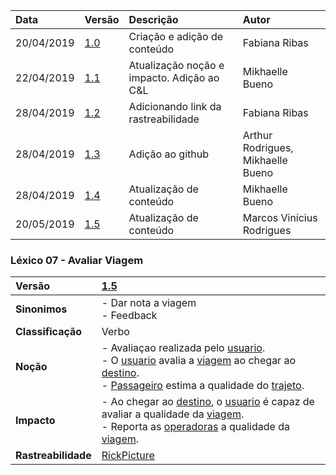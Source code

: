 |Data|Versão|Descrição|Autor|
|:---|:---|:---|:---|
|20/04/2019|[1.0](https://github.com/Andre-Eduardo/2019.1-Requisitos-Moovit/tree/master/lexicos/versao%201.0)|Criação e adição de conteúdo|Fabiana Ribas|
|22/04/2019|[1.1](https://github.com/Andre-Eduardo/2019.1-Requisitos-Moovit/tree/master/lexicos/versao%201.1)|Atualização noção e impacto. Adição ao C&L|Mikhaelle Bueno|
|28/04/2019|[1.2](https://github.com/Andre-Eduardo/2019.1-Requisitos-Moovit/tree/master/lexicos/versao%201.2)|Adicionando link da rastreabilidade|Fabiana Ribas|
|28/04/2019|[1.3](https://github.com/Andre-Eduardo/2019.1-Requisitos-Moovit/tree/master/lexicos/versao%201.3)|Adição ao github|Arthur Rodrigues, Mikhaelle Bueno|
|28/04/2019|[1.4](https://github.com/Andre-Eduardo/2019.1-Requisitos-Moovit/tree/master/lexicos/versao%201.4)|Atualização de conteúdo|Mikhaelle Bueno|
|20/05/2019|[1.5](https://github.com/Andre-Eduardo/2019.1-Requisitos-Moovit/tree/master/lexicos/versao%201.5)|Atualização de conteúdo|Marcos Vinícius Rodrigues|

### Léxico 07 - Avaliar Viagem

|Versão|[1.5](https://github.com/Andre-Eduardo/2019.1-Requisitos-Moovit/tree/master/lexicos/versao%201.5)|
|:-|:-|
|**Sinonimos**|- Dar nota a viagem<br> - Feedback|
|**Classificação**| Verbo |
|**Noção**|- Avaliaçao realizada pelo [usuario](https://github.com/Andre-Eduardo/2019.1-Requisitos-Moovit/wiki/L65-Usuário).<br>- O [usuario](https://github.com/Andre-Eduardo/2019.1-Requisitos-Moovit/wiki/L65-Usuário) avalia a [viagem](https://github.com/Andre-Eduardo/2019.1-Requisitos-Moovit/wiki/L67-Viagem) ao chegar ao [destino](https://github.com/Andre-Eduardo/2019.1-Requisitos-Moovit/wiki/L14---destino). <br> - [Passageiro](https://github.com/Andre-Eduardo/2019.1-Requisitos-Moovit/wiki/L18---passageiro) estima a qualidade do [trajeto](https://github.com/Andre-Eduardo/2019.1-Requisitos-Moovit/wiki/L63-Trajeto).|
|**Impacto**|- Ao chegar ao [destino](https://github.com/Andre-Eduardo/2019.1-Requisitos-Moovit/wiki/L14---destino), o [usuario](https://github.com/Andre-Eduardo/2019.1-Requisitos-Moovit/wiki/L65-Usuário) é capaz de avaliar a qualidade da [viagem](https://github.com/Andre-Eduardo/2019.1-Requisitos-Moovit/wiki/L67-Viagem). <br> - Reporta as [operadoras](https://github.com/Andre-Eduardo/2019.1-Requisitos-Moovit/wiki/L43---operador) a qualidade da [viagem](https://github.com/Andre-Eduardo/2019.1-Requisitos-Moovit/wiki/L67-Viagem).|
|**Rastreabilidade**| [RickPicture](https://github.com/Andre-Eduardo/2019.1-Requisitos-Moovit/wiki/RichPicture-Vers%C3%A3o-[1.2](https://github.com/Andre-Eduardo/2019.1-Requisitos-Moovit/tree/master/lexicos/versao%201.2)#rp012---usu%C3%A1rio-mobile-cadastrado-e-n%C3%A3o-cadastrado)|